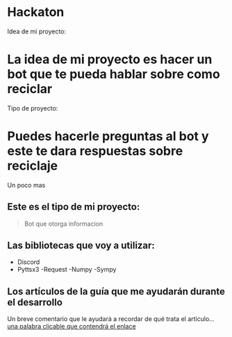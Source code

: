 # Hackaton

Idea de mi proyecto:
# La idea de mi proyecto es hacer un bot que te pueda hablar sobre como reciclar

Tipo de proyecto:
# Puedes hacerle preguntas al bot y este te dara respuestas sobre reciclaje

Un poco mas

## Este es el tipo de mi proyecto:
> Bot que otorga informacion

## Las bibliotecas que voy a utilizar:
- Discord
- Pyttsx3
-Request
-Numpy
-Sympy

## Los artículos de la guía que me ayudarán durante el desarrollo
Un breve comentario que le ayudará a recordar de qué trata el artículo... [una palabra clicable que contendrá el enlace](https://www.un.org/es/un75/climate-crisis-race-we-can-win)
